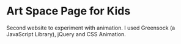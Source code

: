 Art Space Page for Kids
=======================

Second website to experiment with animation. I used Greensock (a JavaScript Library), jQuery and CSS Animation. 

